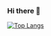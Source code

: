 ### Hi there 👋

[![Top Langs](https://github-readme-stats.vercel.app/api/top-langs/?username=heappynd)](https://github.com/anuraghazra/github-readme-stats)
